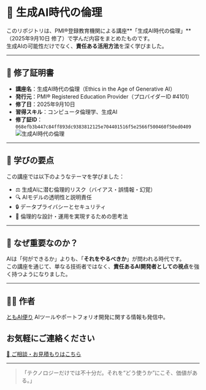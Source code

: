 # 🧭 生成AI時代の倫理

このリポジトリは、PMI®登録教育機関による講座**「生成AI時代の倫理」**（2025年9月10日 修了）で学んだ内容をまとめたものです。  
生成AIの可能性だけでなく、**責任ある活用方法**を深く学びました。

---

## 📜 修了証明書

- **講座名**：生成AI時代の倫理（Ethics in the Age of Generative AI）  
- **発行元**：PMI® Registered Education Provider（プロバイダーID #4101）  
- **修了日**：2025年9月10日  
- **習得スキル**：コンピュータ倫理学、生成AI  
- **修了証ID**：`068efb3b447c84ff893dc9383812125e704401516f5e2566f500460f50ed0409`
![生成AI時代の倫理](https://github.com/user-attachments/assets/0661497b-7848-4790-879c-a2705ad53ea7)


---

## 🧠 学びの要点

この講座では以下のようなテーマを学びました：

- ⚖️ 生成AIに潜む倫理的リスク（バイアス・誤情報・幻覚）
- 🔍 AIモデルの透明性と説明責任
- 🔒 データプライバシーとセキュリティ
- 🧭 倫理的な設計・運用を実現するための思考法

---

## 🚀 なぜ重要なのか？

AIは「何ができるか」よりも、「**それをやるべきか**」が問われる時代です。  
この講座を通じて、単なる技術者ではなく、**責任あるAI開発者としての視点**を強く持つようになりました。

---

## 🧑‍💻 作者

[ともAI便り](https://github.com/TomoAIDayori)
AIツールやポートフォリオ開発に関する情報も発信中。

## お気軽にご連絡ください
[📩 ご相談・お見積もりはこちら](mailto:realmadrid71214591@gmail.com)


---

> 「テクノロジーだけでは不十分だ。それを“どう使うか”にこそ、価値がある。」

